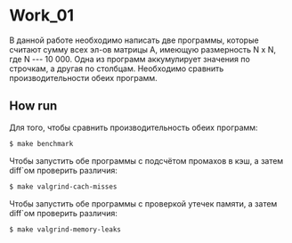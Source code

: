 # Work_01
В данной работе необходимо написать две программы, которые считают сумму всех эл-ов матрицы A, имеющую размерность N x N, где N --- 10 000. Одна из программ аккумулирует значения по строчкам, а другая по столбцам. Необходимо сравнить производительности обеих программ.

## How run
Для того, чтобы сравнить производительность обеих программ:
```sh
$ make benchmark
```

Чтобы запустить обе программы с подсчётом промахов в кэш, а затем diff`ом проверить различия:
```sh
$ make valgrind-cach-misses
```

Чтобы запустить обе программы с проверкой утечек памяти, а затем diff`ом проверить различия:
```sh
$ make valgrind-memory-leaks
```